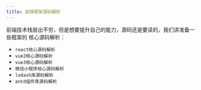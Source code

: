 ```yaml
---
title: 前端框架源码解析
---
```


前端技术栈层出不穷，但是想要提升自己的能力，源码还是要读的，我们讲准备一些框架的
核心源码解析：

- `react核心源码解析`
- `vue2核心源码解析`
- `vue3核心源码解析`
- `微信小程序核心源码解析`
- `lodash库源码解析`
- `antd组件库源码解析`
